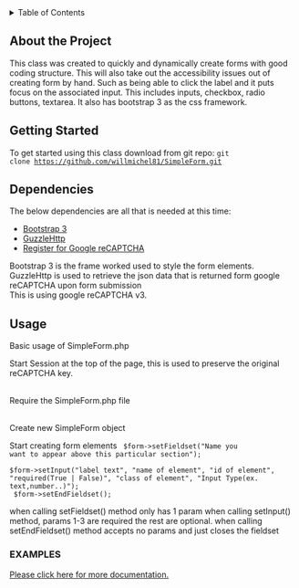 <!-- TABLE OF CONTENTS -->
<details>
  <summary>Table of Contents</summary>
  <ol>
    <li>
      <a href="#about-the-project">About The Project</a>
    </li>
    <li>
      <a href="#getting-started">Getting Started</a>
    </li>
    <li><a href="#usage">Usage</a></li>
  </ol>
</details>

<!-- ABOUT THE PROJECT -->
## About the Project
This class was created to quickly and dynamically create forms with good coding structure. This will also take out the accessibility issues out of creating form by hand. Such as being able to click the label and it puts focus on the associated input. This includes inputs, checkbox, radio buttons, textarea. It also has bootstrap 3 as the css framework.

<!-- GETTING STARTED -->
## Getting Started
To get started using this class download from git repo:
<code>git clone https://github.com/willmichel81/SimpleForm.git</code>

<!-- Dependencies -->
## Dependencies
The below dependencies are all that is needed at this time:
<ul>
  <li><a href="https://getbootstrap.com/docs/3.3/">Bootstrap  3 </a>
  <li><a href="https://github.com/guzzle/guzzle">GuzzleHttp</a></li>
  <li><a href="https://www.google.com/recaptcha/about/">Register for Google reCAPTCHA </a></li>
</ul>

Bootstrap 3 is the frame worked used to style the form elements.<br />
GuzzleHttp is used to retrieve the json data that is returned form google reCAPTCHA upon form submission<br />
This is using google reCAPTCHA v3.

<!-- USAGE EXAMPLES -->
## Usage
Basic usage of SimpleForm.php <br />

  Start Session at the top of the page, this is used to preserve the original reCAPTCHA key. <br />
  <code><?php session_start();?></code> <br />

  Require the SimpleForm.php file <br />
  <code><?php require("/path/to/SimpleForm.php")?></code><br />

  Create new SimpleForm object <br />
  <code><?php $form = new SimpleForm('/where/this/form/will/submit.php#msg',"(Get|Post)");?></code>

  Start creating form elements
    <code>
   $form->setFieldset("Name you want to appear above this particular section");<br />
    $form->setInput("label text", "name of element", "id of element", "required(True | False)", "class of element", "Input Type(ex. text,number..)");<br />
  $form->setEndFieldset();
  </code><br />

   when calling setFieldset() method only has 1 param
   when calling setInput() method, params 1-3 are required the rest are optional.
   when calling setEndFieldset() method accepts no params and just closes the fieldset

  ### EXAMPLES
  <a href="https://github.com/willmichel81/SimpleForm/tree/master/documentation/">Please click here for more documentation.</a>
